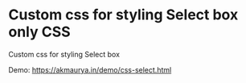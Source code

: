 # Custom css for styling Select box only CSS
Custom css for styling Select box

Demo: https://akmaurya.in/demo/css-select.html
